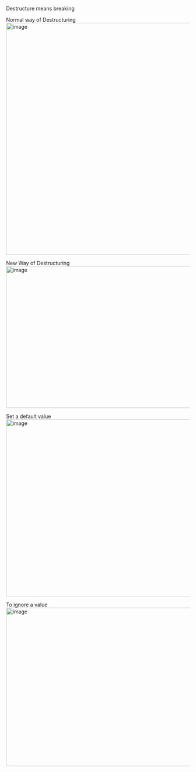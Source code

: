 Destructure means breaking 

Normal way of Destructuring 
<img width="959" height="634" alt="image" src="https://github.com/user-attachments/assets/0973c34d-403e-41b6-9e25-caeb546fcc9e" />


New Way of Destructuring
<img width="895" height="388" alt="image" src="https://github.com/user-attachments/assets/c7805bfe-c275-4891-8749-6a826e668ed6" />


Set a default value 
<img width="972" height="484" alt="image" src="https://github.com/user-attachments/assets/cc53d5ae-0600-469d-afde-db97f7848c2c" />


To ignore a value 
<img width="955" height="433" alt="image" src="https://github.com/user-attachments/assets/b7cd2404-f37a-4ca8-ab05-1d7a71a0ae1b" />
